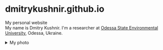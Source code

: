 # dmitrykushnir.github.io
My personal website <br />
My name is Dmitry Kushnir. I'm a researcher at [Odessa State Environmental University](https://odeku.edu.ua/en/main-en/), Odessa, Ukraine.

<!-- ||Spoiler warning: Click to reveal image||![My photo](https://scontent.fiev19-1.fna.fbcdn.net/v/t31.18172-8/12001068_141170602896733_8310692071472705531_o.jpg?_nc_cat=103&ccb=1-7&_nc_sid=09cbfe&_nc_ohc=zq1hnKIoBvsAX-3bNwM&_nc_ht=scontent.fiev19-1.fna&oh=00_AfBMdacIzraI0miH7S211pmBHmJNOpkGNhXzf7j2iO9NoQ&oe=648985D2) -->

<!-- <details>
    <summary>My photo</summary>
    <img src="https://scontent.fiev19-1.fna.fbcdn.net/v/t31.18172-8/12001068_141170602896733_8310692071472705531_o.jpg?_nc_cat=103&ccb=1-7&_nc_sid=09cbfe&_nc_ohc=zq1hnKIoBvsAX-3bNwM&_nc_ht=scontent.fiev19-1.fna&oh=00_AfBMdacIzraI0miH7S211pmBHmJNOpkGNhXzf7j2iO9NoQ&oe=648985D2">
</details> -->

<details>
    <summary>My photo</summary>
    <img src="private/12001068_141170602896733_8310692071472705531_o (1).jpg">
</details>